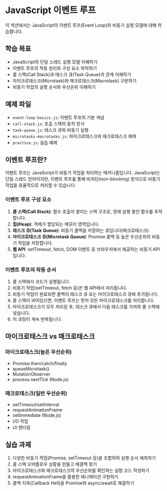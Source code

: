 # JavaScript 이벤트 루프

이 섹션에서는 JavaScript의 이벤트 루프(Event Loop)와 비동기 실행 모델에 대해 학습합니다.

## 학습 목표

- JavaScript의 단일 스레드 실행 모델 이해하기
- 이벤트 루프의 작동 원리와 구성 요소 파악하기
- 콜 스택(Call Stack)과 태스크 큐(Task Queue)의 관계 이해하기
- 마이크로태스크(Microtask)와 매크로태스크(Macrotask) 구분하기
- 비동기 작업의 실행 순서와 우선순위 이해하기

## 예제 파일

- `event-loop-basics.js`: 이벤트 루프의 기본 개념
- `call-stack.js`: 호출 스택의 동작 방식
- `task-queue.js`: 태스크 큐와 비동기 실행
- `microtasks-macrotasks.js`: 마이크로태스크와 매크로태스크 예제
- `practice.js`: 실습 예제

## 이벤트 루프란?

이벤트 루프는 JavaScript가 비동기 작업을 처리하는 메커니즘입니다. JavaScript는 단일 스레드 언어이지만, 이벤트 루프를 통해 비차단(non-blocking) 방식으로 비동기 작업을 효율적으로 처리할 수 있습니다.

### 이벤트 루프 구성 요소

1. **콜 스택(Call Stack)**: 함수 호출이 쌓이는 스택 구조로, 현재 실행 중인 함수를 추적합니다.
2. **힙(Heap)**: 객체가 할당되는 메모리 영역입니다.
3. **태스크 큐(Task Queue)**: 비동기 콜백을 저장하는 큐입니다(매크로태스크).
4. **마이크로태스크 큐(Microtask Queue)**: Promise 콜백 등 높은 우선순위의 비동기 작업을 저장합니다.
5. **웹 API**: setTimeout, fetch, DOM 이벤트 등 브라우저에서 제공하는 비동기 API입니다.

### 이벤트 루프의 작동 순서

1. 콜 스택에서 코드가 실행됩니다.
2. 비동기 작업(setTimeout, fetch 등)은 웹 API에서 처리됩니다.
3. 비동기 작업이 완료되면 콜백이 태스크 큐 또는 마이크로태스크 큐에 추가됩니다.
4. 콜 스택이 비어있으면, 이벤트 루프는 먼저 모든 마이크로태스크를 처리합니다.
5. 마이크로태스크가 모두 처리된 후, 태스크 큐에서 다음 태스크를 가져와 콜 스택에 넣습니다.
6. 이 과정이 계속 반복됩니다.

## 마이크로태스크 vs 매크로태스크

### 마이크로태스크(높은 우선순위)
- Promise.then/catch/finally
- queueMicrotask()
- MutationObserver
- process.nextTick (Node.js)

### 매크로태스크(일반 우선순위)
- setTimeout/setInterval
- requestAnimationFrame
- setImmediate (Node.js)
- I/O 작업
- UI 렌더링

## 실습 과제

1. 다양한 비동기 작업(Promise, setTimeout 등)을 조합하여 실행 순서 예측하기
2. 콜 스택 오버플로우 상황을 만들고 해결책 찾기
3. 마이크로태스크와 매크로태스크의 우선순위를 확인하는 실험 코드 작성하기
4. requestAnimationFrame을 활용한 애니메이션 구현하기
5. 콜백 지옥(Callback Hell)을 Promise와 async/await로 해결하기 